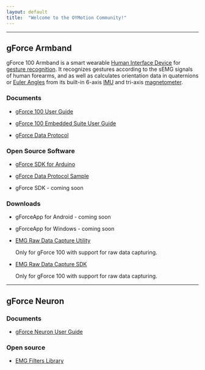 ```yaml
---
layout: default
title:  "Welcome to the OYMotion Community!"
---
```


---
## gForce Armband
gForce 100 Armband is a smart wearable [Human Interface Device][HID] for
[gesture recognition][GestureRecognition]. It recognizes gestures according
to the sEMG signals of human forearms, and as well as calculates orientation
data in quaternions or [Euler Angles][EulerAngles] from its built-in 6-axis
[IMU][IMU] and tri-axis [magnetometer][magnetometer].

### Documents
* [gForce 100 User Guide](doc/gForce100UserGuide)

* [gForce 100 Embedded Suite User Guide](doc/gForce100EmbeddedSuiteUserGuide)

* [gForce Data Protocol](doc/gForceDataProtocol)

### Open Source Software
* [gForce SDK for Arduino][gForceSDKArduino]

* [gForce Data Protocol Sample][gForceDataProtocolSample]

* gForce SDK - coming soon

### Downloads
* gForceApp for Android - coming soon

* gForceApp for Windows - coming soon

* [EMG Raw Data Capture Utility](/assets/downloads/RawDataCapture.zip)

  Only for gForce 100 with support for raw data capturing.

* [EMG Raw Data Capture SDK](/assets/downloads/RawDataCaptureSDK.zip)

  Only for gForce 100 with support for raw data capturing.

---
## gForce Neuron
### Documents
* [gForce Neuron User Guide](doc/gForceNeuronUserGuide)

### Open source
* [EMG Filters Library][EMGFilters]


[HID]: https://en.wikipedia.org/wiki/Human_interface_device
[GestureRecognition]: https://en.wikipedia.org/wiki/Gesture_recognition
[EulerAngles]: https://en.wikipedia.org/wiki/Euler_angles
[IMU]: https://en.wikipedia.org/wiki/Inertial_measurement_unit
[magnetometer]:https://en.wikipedia.org/wiki/Magnetometer
[gForceSDKArduino]: https://github.com/oymotion/gForceSDKArduino
[gForceDataProtocolSample]: https://github.com/oymotion/gForceDataProtocolSample
[EMGFilters]: https://github.com/oymotion/EMGFilters
